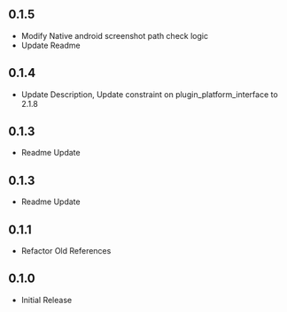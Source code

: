 ## 0.1.5
* Modify Native android screenshot path check logic
* Update Readme

## 0.1.4

* Update Description, Update constraint on plugin_platform_interface to 2.1.8

## 0.1.3

* Readme Update

## 0.1.3

* Readme Update

## 0.1.1

* Refactor Old References

## 0.1.0

* Initial Release
